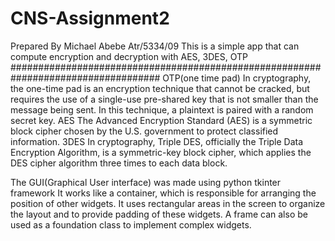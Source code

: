 # CNS-Assignment2
Prepared By Michael Abebe Atr/5334/09
This is a simple app that can compute encryption and decryption with AES, 3DES, OTP
###################################################################################
OTP(one time pad)
In cryptography, the one-time pad is an encryption technique that cannot be cracked, but requires the use of a single-use pre-shared key that is not smaller than the message being sent. In this technique, a plaintext is paired with a random secret key.
AES
The Advanced Encryption Standard (AES) is a symmetric block cipher chosen by the U.S. government to protect classified information.
3DES
In cryptography, Triple DES, officially the Triple Data Encryption Algorithm, is a symmetric-key block cipher, which applies the DES cipher algorithm three times to each data block.

The GUI(Graphical User interface) was made using python tkinter framework
It works like a container, which is responsible for arranging the position of other widgets. It uses rectangular areas in the screen to organize the layout and to provide padding of these widgets. A frame can also be used as a foundation class to implement complex widgets.


